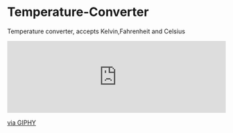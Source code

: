 # Temperature-Converter
Temperature converter, accepts Kelvin,Fahrenheit and Celsius
<div style="width:100%;height:0;padding-bottom:33%;position:relative;"><iframe src="https://giphy.com/embed/2xTekjMQQJmyV5vKOI" width="100%" height="100%" style="position:absolute" frameBorder="0" class="giphy-embed" allowFullScreen></iframe></div><p><a href="https://giphy.com/gifs/2xTekjMQQJmyV5vKOI">via GIPHY</a></p>
